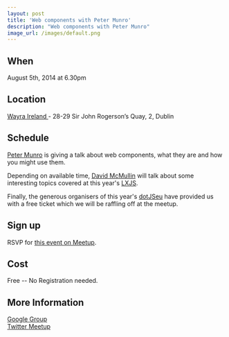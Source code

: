 ```yaml
---
layout: post
title: 'Web components with Peter Munro'
description: "Web components with Peter Munro"
image_url: /images/default.png
---
```


## When
August 5th, 2014 at 6.30pm

## Location
[ Wayra Ireland ]( http://ie.wayra.org/en/academia/dublin) - 28-29 Sir John Rogerson’s Quay, 2, Dublin

## Schedule

[Peter Munro](https://twitter.com/peter_munro) is giving a talk about web components, what they are and how you might use them.

Depending on available time, [David McMullin](https://twitter.com/davecocoa7) will talk about some interesting topics covered at this year's [LXJS](http://2014.lxjs.org/).

Finally, the generous organisers of this year's [dotJSeu](http://www.dotjs.eu/) have provided us with a free ticket which we will be raffling off at the meetup.

## Sign up

RSVP for [this event on Meetup](http://www.meetup.com/DublinJS/events/187051502/).

## Cost
Free -- No Registration needed.

## More Information 
[ Google Group ](https://groups.google.com/group/dublinjs)  
[ Twitter ](http://twitter.com/#!/dublinjs)
[ Meetup ](http://www.meetup.com/DublinJS/)
